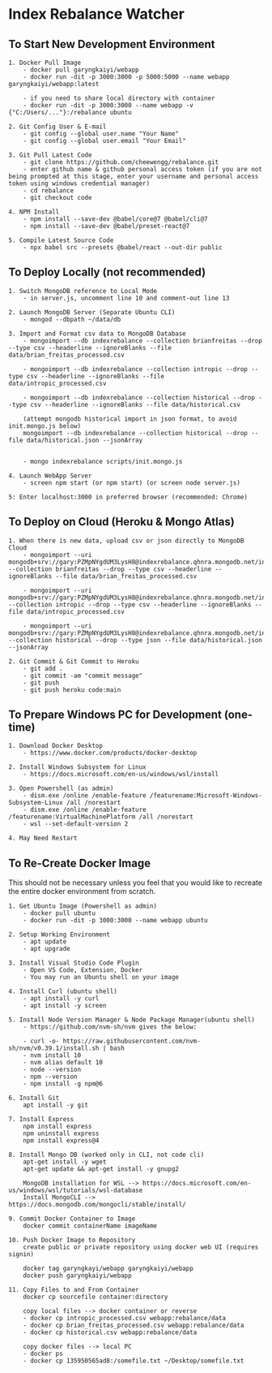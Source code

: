 # Index Rebalance Watcher

## To Start New Development Environment
	1. Docker Pull Image 
		- docker pull garyngkaiyi/webapp
		- docker run -dit -p 3000:3000 -p 5000:5000 --name webapp garyngkaiyi/webapp:latest

		- if you need to share local directory with container 
		- docker run -dit -p 3000:3000 --name webapp -v {"C:/Users/..."}:/rebalance ubuntu

	2. Git Config User & E-mail
		- git config --global user.name "Your Name"
		- git config --global user.email "Your Email" 

	3. Git Pull Latest Code 
		- git clone https://github.com/cheewengg/rebalance.git
		- enter github name & github personal access token (if you are not being prompted at this stage, enter your username and personal access token using windows credential manager)
		- cd rebalance
		- git checkout code 

	4. NPM Install 
		- npm install --save-dev @babel/core@7 @babel/cli@7
		- npm install --save-dev @babel/preset-react@7

	5. Compile Latest Source Code
		- npx babel src --presets @babel/react --out-dir public


## To Deploy Locally (not recommended)
	1. Switch MongoDB reference to Local Mode
		- in server.js, uncomment line 10 and comment-out line 13

	2. Launch MongoDB Server (Separate Ubuntu CLI) 
		- mongod --dbpath ~/data/db

	3. Import and Format csv data to MongoDB Database
		- mongoimport --db indexrebalance --collection brianfreitas --drop --type csv --headerline --ignoreBlanks --file data/brian_freitas_processed.csv
		
		- mongoimport --db indexrebalance --collection intropic --drop --type csv --headerline --ignoreBlanks --file data/intropic_processed.csv

		- mongoimport --db indexrebalance --collection historical --drop --type csv --headerline --ignoreBlanks --file data/historical.csv

		(attempt mongodb historical import in json format, to avoid init.mongo.js below)
		mongoimport --db indexrebalance --collection historical --drop --file data/historical.json --jsonArray


		- mongo indexrebalance scripts/init.mongo.js

	4. Launch WebApp Server
		- screen npm start (or npm start) (or screen node server.js)

	5: Enter localhost:3000 in preferred browser (recommended: Chrome)

## To Deploy on Cloud (Heroku & Mongo Atlas)

	1. When there is new data, upload csv or json directly to MongoDB Cloud
		- mongoimport --uri mongodb+srv://gary:PZMpNYgdUM3LysH8@indexrebalance.qhnra.mongodb.net/indexrebalance --collection brianfreitas --drop --type csv --headerline --ignoreBlanks --file data/brian_freitas_processed.csv

		- mongoimport --uri mongodb+srv://gary:PZMpNYgdUM3LysH8@indexrebalance.qhnra.mongodb.net/indexrebalance --collection intropic --drop --type csv --headerline --ignoreBlanks --file data/intropic_processed.csv

		- mongoimport --uri mongodb+srv://gary:PZMpNYgdUM3LysH8@indexrebalance.qhnra.mongodb.net/indexrebalance --collection historical --drop --type json --file data/historical.json --jsonArray

	2. Git Commit & Git Commit to Heroku
		- git add .
		- git commit -am "commit message"
		- git push 
		- git push heroku code:main


## To Prepare Windows PC for Development (one-time)
	1. Download Docker Desktop 
		- https://www.docker.com/products/docker-desktop
		
	2. Install Windows Subsystem for Linux 
		- https://docs.microsoft.com/en-us/windows/wsl/install

	3. Open Powershell (as admin)
		- dism.exe /online /enable-feature /featurename:Microsoft-Windows-Subsystem-Linux /all /norestart
		- dism.exe /online /enable-feature /featurename:VirtualMachinePlatform /all /norestart
		- wsl --set-default-version 2

	4. May Need Restart 


## To Re-Create Docker Image
This should not be necessary unless you feel that you would like to recreate the entire docker environment from scratch.

	1. Get Ubuntu Image (Powershell as admin) 
		- docker pull ubuntu
		- docker run -dit -p 3000:3000 --name webapp ubuntu		

	2. Setup Working Environment
		- apt update
		- apt upgrade
		
	3. Install Visual Studio Code Plugin
		- Open VS Code, Extension, Docker 
		- You may run an Ubuntu shell on your image

	4. Install Curl (ubuntu shell) 
		- apt install -y curl
		- apt install -y screen

	5. Install Node Version Manager & Node Package Manager(ubuntu shell)
		- https://github.com/nvm-sh/nvm gives the below: 
		
		- curl -o- https://raw.githubusercontent.com/nvm-sh/nvm/v0.39.1/install.sh | bash
		- nvm install 10
		- nvm alias default 10
		- node --version
		- npm --version
		- npm install -g npm@6
		
	6. Install Git 
		apt install -y git 

	7. Install Express
		npm install express
		npm uninstall express
		npm install express@4

	8. Install Mongo DB (worked only in CLI, not code cli)
		apt-get install -y wget
		apt-get update && apt-get install -y gnupg2
		
		MongoDB installation for WSL --> https://docs.microsoft.com/en-us/windows/wsl/tutorials/wsl-database
		Install MongoCLI --> https://docs.mongodb.com/mongocli/stable/install/

	9. Commit Docker Container to Image
		docker commit containerName imageName

	10. Push Docker Image to Repository 
		create public or private repository using docker web UI (requires signin)

		docker tag garyngkayi/webapp garyngkaiyi/webapp
		docker push garyngkaiyi/webapp

	11. Copy Files to and From Container 
		docker cp sourcefile container:directory
		
		copy local files --> docker container or reverse
		- docker cp intropic_processed.csv webapp:rebalance/data
		- docker cp brian_freitas_processed.csv webapp:rebalance/data
		- docker cp historical.csv webapp:rebalance/data
			
		copy docker files --> local PC 
		- docker ps
		- docker cp 135950565ad8:/somefile.txt ~/Desktop/somefile.txt
